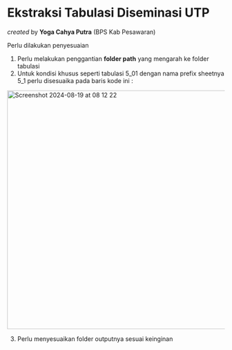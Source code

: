 # **Ekstraksi Tabulasi Diseminasi UTP**

_created_ by **Yoga Cahya Putra** (BPS Kab Pesawaran)

Perlu dilakukan penyesuaian 
1. Perlu melakukan penggantian **folder path** yang mengarah ke folder tabulasi
2. Untuk kondisi khusus seperti tabulasi 5_01 dengan nama prefix sheetnya 5_1 perlu disesuaika pada baris kode ini :
<img width="552" alt="Screenshot 2024-08-19 at 08 12 22" src="https://github.com/user-attachments/assets/5403903e-a8e9-436f-bea0-7b22700b8026">

3. Perlu menyesuaikan folder outputnya sesuai keinginan
